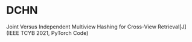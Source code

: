 # DCHN
 Joint Versus Independent Multiview Hashing for Cross-View Retrieval[J] (IEEE TCYB 2021, PyTorch Code)
